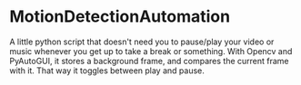 # MotionDetectionAutomation
A little python script that doesn't need you to pause/play your video or music whenever you get up to take a break or something. With Opencv and PyAutoGUI, it stores a background frame, and compares the current frame with it. That way it toggles between play and pause.
